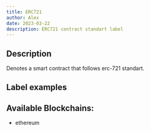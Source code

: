 ```yaml
---
title: ERC721
author: Alex
date: 2023-03-22
description: ERC721 contract standart label
---
```


## Description

Denotes a smart contract that follows erc-721 standart.

## Label examples


## Available Blockchains:

* ethereum
